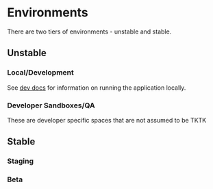# Environments

There are two tiers of environments - unstable and stable. 

## Unstable

### Local/Development

See [dev docs](dev/) for information on running the application locally. 

### Developer Sandboxes/QA

These are developer specific spaces that are not assumed to be TKTK

## Stable

### Staging

### Beta
